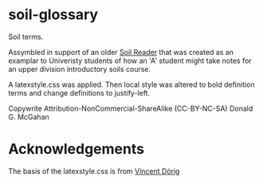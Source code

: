 # soil-glossary

Soil terms.

Assymbled in support of an older [Soil Reader](https://enviro-soil.com/soils101/) that was created as an examplar to Univeristy students of how an 'A' student might take notes for an upper division introductory soils course.

A latexstyle.css was applied. Then local style was altered to bold definition terms and change definitions to justify-left.

Copywrite Attribution-NonCommercial-ShareAlike (CC-BY-NC-SA) Donald G. McGahan

# Acknowledgements

The basis of the latexstyle.css is from [Vincent Dörig](https://latex.vercel.app/)
